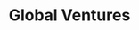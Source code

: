 ---
layout: firm_page
title: "Global Ventures"
id: "global.vc"
permalink: "/globalventuresglobal.vc/"
website: "https://www.global.vc"
offices: "Dubai (United Arab Emirates), Abu Dhabi (United Arab Emirates), Cairo (Egypt), Jeddah (Saudi Arabia), Lagos (Nigeria)"
investment_stages: "Seed, Series A, Series B, Series C"
portfolio_companies: "Moniepoint, Ogram, Mamo, Tabby, Rabbit mart, Zension, BioSapien, Locad, Zinc Money, Iyris, Allub Home, Maalexi, Hakbah, Immensa"
portfolio_link: "https://www.global.vc/portfolio"
investment_markets: "Fintech, Agri-tech, Mobility, Food Security, Energy, Digital Health"
founded_year: "2018"
description: "Global Ventures backs global-minded, growth-stage, and technology-focused founders in emerging markets. They invest in founders on a mission to change the world, focusing on socio-economic and environmental impact."
linkedin: "https://www.linkedin.com/company/global-ventures-me/"
twitter: "https://twitter.com/GlobalVC_MENA"
instagram: "https://www.instagram.com/global.ventures/"
team_page: "https://www.global.vc/team"
investor_type: "Venture Capital"
crunchbase: "https://www.crunchbase.com/organization/global-ventures"
pitchbook: ""

# SEO Optimization
meta_title: "Global Ventures - VC Firm - projectstartups.com"
meta_description: "Global Ventures, Global Ventures backs global-minded, growth-stage, and technology-focused founders in emerging markets. They invest in founders on a mission to change..."
meta_keywords: "Global Ventures, Fintech, Agri-tech, Mobility, Food Security, Energy, Digital Health, VC firm, venture capital, startup investor, projectstartups.com"
canonical_url: "https://vc.projectstartups.com/globalventuresglobal.vc/"
---
